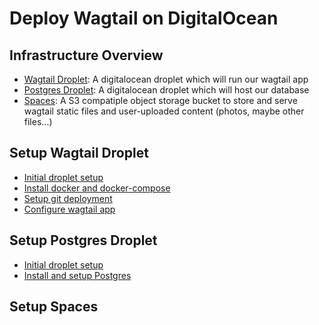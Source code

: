 # Deploy Wagtail on DigitalOcean

## Infrastructure Overview

- [Wagtail Droplet](#setup-wagtail-droplet): A digitalocean droplet which will run our wagtail app
- [Postgres Droplet](#setup-postgres-droplet): A digitalocean droplet which will host our database
- [Spaces](#setup-spaces): A S3 compatiple object storage bucket to store and serve wagtail static files and user-uploaded content (photos, maybe other files...)

## Setup Wagtail Droplet
- [Initial droplet setup](/docs/initial-droplet-setup.md)
- [Install docker and docker-compose](/docs/install-docker-and-compose.md)
- [Setup git deployment](/docs/setup-raw-git-repo-for-deployment.md)
- [Configure wagtail app](/docs/configure-wagtail-app.md)


## Setup Postgres Droplet
- [Initial droplet setup](/docs/initial-droplet-setup.md)
- [Install and setup Postgres](/docs/postgres-install-and-setup.md)

## Setup Spaces

